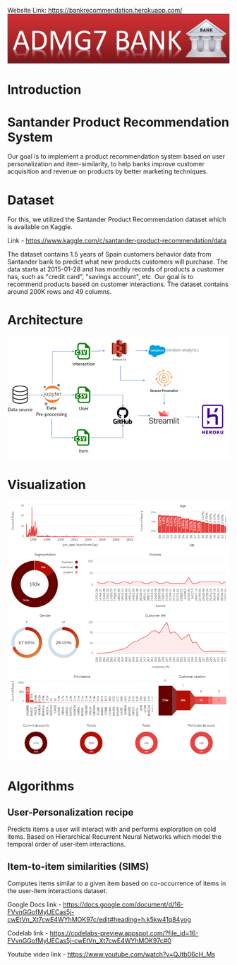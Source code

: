 Website Link: https://bankrecommendation.herokuapp.com/
![](logo.png)
# Introduction
# Santander Product Recommendation System
Our goal is to implement a product recommendation system based on user personalization and item-similarity, to help banks improve customer acquisition and revenue on products by better marketing techniques.



# Dataset
For this, we utilized the Santander Product Recommendation dataset which is available on Kaggle. 

Link - https://www.kaggle.com/c/santander-product-recommendation/data

The dataset contains 1.5 years of Spain customers behavior data from Santander bank to predict what new products customers will purchase. The data starts at 2015-01-28 and has monthly records of products a customer has, such as "credit card", "savings account", etc. Our goal is to recommend products based on customer interactions. The dataset contains around 200K rows and 49 columns.

# Architecture
![](architecture.png)
# Visualization
![](amazon_Dashboard%20(1).png)


# Algorithms
## User-Personalization recipe
Predicts items a user will interact with and performs exploration on cold items. Based on Hierarchical Recurrent Neural Networks which model the temporal order of user-item interactions.
## Item-to-item similarities (SIMS)
Computes items similar to a given item based on co-occurrence of items in the user-item interactions dataset.  

Google Docs link - https://docs.google.com/document/d/16-FVvnGGofMyUECas5j-cwEtVn_Xt7cwE4WYhMOK97c/edit#heading=h.k5kw41q84yog

Codelab link - https://codelabs-preview.appspot.com/?file_id=16-FVvnGGofMyUECas5j-cwEtVn_Xt7cwE4WYhMOK97c#0

Youtube video link - https://www.youtube.com/watch?v=QJtb06cH_Ms
